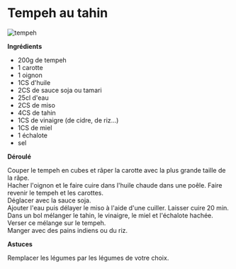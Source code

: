# Tempeh au tahin

![tempeh](https://github.com/bndct-lmbrt/mes-recettes/blob/master/medias/tempeh.jpg)

**Ingrédients**  
 

* 200g de tempeh
* 1 carotte
* 1 oignon 
* 1CS d'huile
* 2CS de sauce soja ou tamari
* 25cl d'eau
* 2CS de miso
* 4CS de tahin
* 1CS de vinaigre (de cidre, de riz...)
* 1CS de miel
* 1 échalote
* sel


**Déroulé**

 Couper le tempeh en cubes et râper la carotte avec la plus grande taille de la râpe.  
Hacher l'oignon et le faire cuire dans l'huile chaude dans une poêle. Faire revenir le tempeh et les carottes.  
Déglacer avec la sauce soja.  
Ajouter l'eau puis délayer le miso à l'aide d'une cuiller. Laisser cuire 20 min.  
Dans un bol mélanger le tahin, le vinaigre, le miel et l'échalote hachée.  
Verser ce mélange sur le tempeh.  
Manger avec des pains indiens ou du riz.  


**Astuces** 

Remplacer les légumes par les légumes de votre choix.  

